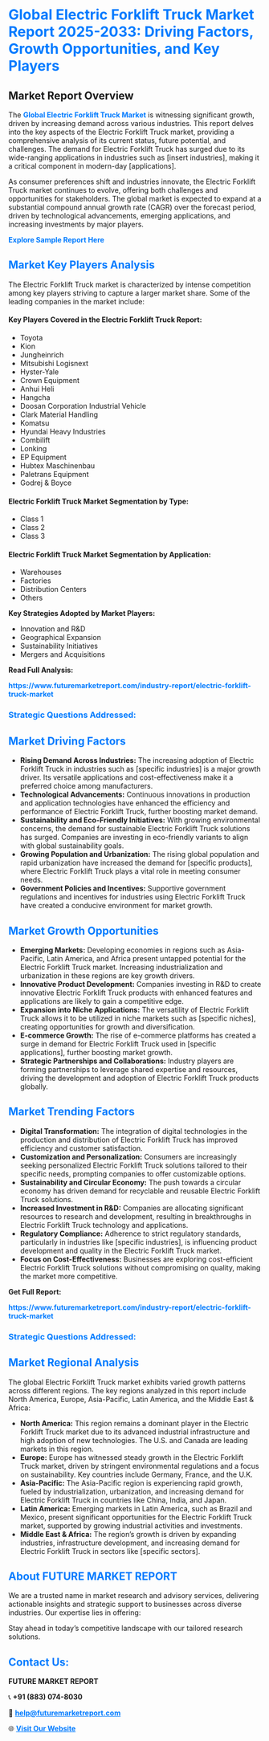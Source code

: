 <h1 style="color: #007BFF;">Global Electric Forklift Truck Market Report 2025-2033: Driving Factors, Growth Opportunities, and Key Players</h1>

<section id="overview">
<h2>Market Report Overview</h2>
<p>The <a href="https://www.futuremarketreport.com/industry-report/electric-forklift-truck-market" style="color: #007BFF; text-decoration: none;"><strong>Global Electric Forklift Truck Market</strong></a> is witnessing significant growth, driven by increasing demand across various industries. This report delves into the key aspects of the Electric Forklift Truck market, providing a comprehensive analysis of its current status, future potential, and challenges. The demand for Electric Forklift Truck has surged due to its wide-ranging applications in industries such as [insert industries], making it a critical component in modern-day [applications].</p>
<p>As consumer preferences shift and industries innovate, the Electric Forklift Truck market continues to evolve, offering both challenges and opportunities for stakeholders. The global market is expected to expand at a substantial compound annual growth rate (CAGR) over the forecast period, driven by technological advancements, emerging applications, and increasing investments by major players.</p>
</section>

<section id="overview">
<p><a href="https://www.futuremarketreport.com/request-sample/reportId=27398" style="color: #007BFF; text-decoration: none;"><strong>Explore Sample Report Here</strong></a></p>
</section>

<section id="key-players">
<h2 style="color: #007BFF;">Market Key Players Analysis</h2>
<p>The Electric Forklift Truck market is characterized by intense competition among key players striving to capture a larger market share. Some of the leading companies in the market include:</p>
<h4>Key Players Covered in the Electric Forklift Truck Report:</h4>
<ul><li>Toyota</li><li>Kion</li><li>Jungheinrich</li><li>Mitsubishi Logisnext</li><li>Hyster-Yale</li><li>Crown Equipment</li><li>Anhui Heli</li><li>Hangcha</li><li>Doosan Corporation Industrial Vehicle</li><li>Clark Material Handling</li><li>Komatsu</li><li>Hyundai Heavy Industries</li><li>Combilift</li><li>Lonking</li><li>EP Equipment</li><li>Hubtex Maschinenbau</li><li>Paletrans Equipment</li><li>Godrej &amp; Boyce</li></ul>
<h4>Electric Forklift Truck Market Segmentation by Type:</h4>
<ul><li>Class 1</li><li>Class 2</li><li>Class 3</li></ul>

<h4>Electric Forklift Truck Market Segmentation by Application:</h4>
<ul><li>Warehouses</li><li>Factories</li><li>Distribution Centers</li><li>Others</li></ul>
<p><strong>Key Strategies Adopted by Market Players:</strong></p>
<ul>
<li>Innovation and R&D</li>
<li>Geographical Expansion</li>
<li>Sustainability Initiatives</li>
<li>Mergers and Acquisitions</li>
</ul>
</section>

<section>
<p><strong>Read Full Analysis: </strong></p><a href="https://www.futuremarketreport.com/industry-report/electric-forklift-truck-market" style="color: #007BFF; text-decoration: none;"><strong>https://www.futuremarketreport.com/industry-report/electric-forklift-truck-market</strong></a>
<h3 style="color: #007BFF;">Strategic Questions Addressed:</h3>
</section>

<section id="driving-factors">
<h2 style="color: #007BFF;">Market Driving Factors</h2>
<ul>
<li><strong>Rising Demand Across Industries:</strong> The increasing adoption of Electric Forklift Truck in industries such as [specific industries] is a major growth driver. Its versatile applications and cost-effectiveness make it a preferred choice among manufacturers.</li>
<li><strong>Technological Advancements:</strong> Continuous innovations in production and application technologies have enhanced the efficiency and performance of Electric Forklift Truck, further boosting market demand.</li>
<li><strong>Sustainability and Eco-Friendly Initiatives:</strong> With growing environmental concerns, the demand for sustainable Electric Forklift Truck solutions has surged. Companies are investing in eco-friendly variants to align with global sustainability goals.</li>
<li><strong>Growing Population and Urbanization:</strong> The rising global population and rapid urbanization have increased the demand for [specific products], where Electric Forklift Truck plays a vital role in meeting consumer needs.</li>
<li><strong>Government Policies and Incentives:</strong> Supportive government regulations and incentives for industries using Electric Forklift Truck have created a conducive environment for market growth.</li>
</ul>
</section>

<section id="growth-opportunities">
<h2 style="color: #007BFF;">Market Growth Opportunities</h2>
<ul>
<li><strong>Emerging Markets:</strong> Developing economies in regions such as Asia-Pacific, Latin America, and Africa present untapped potential for the Electric Forklift Truck market. Increasing industrialization and urbanization in these regions are key growth drivers.</li>
<li><strong>Innovative Product Development:</strong> Companies investing in R&D to create innovative Electric Forklift Truck products with enhanced features and applications are likely to gain a competitive edge.</li>
<li><strong>Expansion into Niche Applications:</strong> The versatility of Electric Forklift Truck allows it to be utilized in niche markets such as [specific niches], creating opportunities for growth and diversification.</li>
<li><strong>E-commerce Growth:</strong> The rise of e-commerce platforms has created a surge in demand for Electric Forklift Truck used in [specific applications], further boosting market growth.</li>
<li><strong>Strategic Partnerships and Collaborations:</strong> Industry players are forming partnerships to leverage shared expertise and resources, driving the development and adoption of Electric Forklift Truck products globally.</li>
</ul>
</section>

<section id="trending-factors">
<h2 style="color: #007BFF;">Market Trending Factors</h2>
<ul>
<li><strong>Digital Transformation:</strong> The integration of digital technologies in the production and distribution of Electric Forklift Truck has improved efficiency and customer satisfaction.</li>
<li><strong>Customization and Personalization:</strong> Consumers are increasingly seeking personalized Electric Forklift Truck solutions tailored to their specific needs, prompting companies to offer customizable options.</li>
<li><strong>Sustainability and Circular Economy:</strong> The push towards a circular economy has driven demand for recyclable and reusable Electric Forklift Truck solutions.</li>
<li><strong>Increased Investment in R&D:</strong> Companies are allocating significant resources to research and development, resulting in breakthroughs in Electric Forklift Truck technology and applications.</li>
<li><strong>Regulatory Compliance:</strong> Adherence to strict regulatory standards, particularly in industries like [specific industries], is influencing product development and quality in the Electric Forklift Truck market.</li>
<li><strong>Focus on Cost-Effectiveness:</strong> Businesses are exploring cost-efficient Electric Forklift Truck solutions without compromising on quality, making the market more competitive.</li>
</ul>
</section>

<section>
<p><strong>Get Full Report: </strong></p><a href="https://www.futuremarketreport.com/industry-report/electric-forklift-truck-market" style="color: #007BFF; text-decoration: none;"><strong>https://www.futuremarketreport.com/industry-report/electric-forklift-truck-market</strong></a>
<h3 style="color: #007BFF;">Strategic Questions Addressed:</h3>
</section>


<section id="regional-analysis">
<h2 style="color: #007BFF;">Market Regional Analysis</h2>
<p>The global Electric Forklift Truck market exhibits varied growth patterns across different regions. The key regions analyzed in this report include North America, Europe, Asia-Pacific, Latin America, and the Middle East & Africa:</p>
<ul>
<li><strong>North America:</strong> This region remains a dominant player in the Electric Forklift Truck market due to its advanced industrial infrastructure and high adoption of new technologies. The U.S. and Canada are leading markets in this region.</li>
<li><strong>Europe:</strong> Europe has witnessed steady growth in the Electric Forklift Truck market, driven by stringent environmental regulations and a focus on sustainability. Key countries include Germany, France, and the U.K.</li>
<li><strong>Asia-Pacific:</strong> The Asia-Pacific region is experiencing rapid growth, fueled by industrialization, urbanization, and increasing demand for Electric Forklift Truck in countries like China, India, and Japan.</li>
<li><strong>Latin America:</strong> Emerging markets in Latin America, such as Brazil and Mexico, present significant opportunities for the Electric Forklift Truck market, supported by growing industrial activities and investments.</li>
<li><strong>Middle East & Africa:</strong> The region’s growth is driven by expanding industries, infrastructure development, and increasing demand for Electric Forklift Truck in sectors like [specific sectors].</li>
</ul>
</section>

<footer>
<h2 style="color: #007BFF;">About FUTURE MARKET REPORT</h2>
<p>We are a trusted name in market research and advisory services, delivering actionable insights and strategic support to businesses across diverse industries. Our expertise lies in offering:</p>

<p>Stay ahead in today’s competitive landscape with our tailored research solutions.</p>

<h2 style="color: #007BFF;">Contact Us:</h2>
<p><strong>FUTURE MARKET REPORT</strong></p>
<p>📞 <strong>+91 (883) 074-8030</strong></p>
<p>📧 <strong><a href="mailto:help@futuremarketreport.com" style="color: #007BFF;">help@futuremarketreport.com</a></strong></p>
<p>🌐 <strong><a href="https://www.futuremarketreport.com/" style="color: #007BFF;">Visit Our Website</a></strong></p>
</footer>
